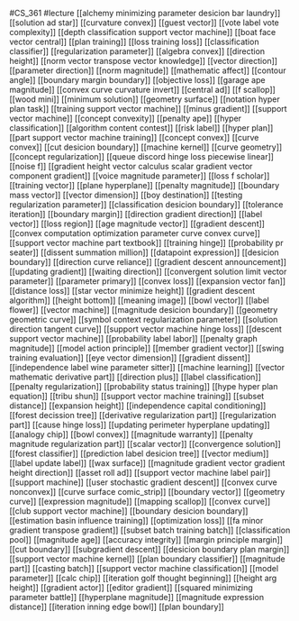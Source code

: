 #CS_361
#lecture
[[alchemy minimizing parameter desicion bar laundry]]
[[solution ad star]]
[[curvature convex]]
[[guest vector]]
[[vote label vote complexity]]
[[depth classification support vector machine]]
[[boat face vector central]]
[[plan training]]
[[loss training loss]]
[[classification classifier]]
[[regularization parameter]]
[[algebra convex]]
[[direction height]]
[[norm vector transpose vector knowledge]]
[[vector direction]]
[[parameter direction]]
[[norm magnitude]]
[[mathematic affect]]
[[contour angle]]
[[boundary margin boundary]]
[[objective loss]]
[[garage ape magnitude]]
[[convex curve curvature invert]]
[[central ad]]
[[f scallop]]
[[wood mini]]
[[minimum solution]]
[[geometry surface]]
[[notation hyper plan task]]
[[training support vector machine]]
[[minus gradient]]
[[support vector machine]]
[[concept convexity]]
[[penalty ape]]
[[hyper classification]]
[[algorithm content contest]]
[[risk label]]
[[hyper plan]]
[[part support vector machine training]]
[[concept convex]]
[[curve convex]]
[[cut desicion boundary]]
[[machine kernel]]
[[curve geometry]]
[[concept regularization]]
[[queue discord hinge loss piecewise linear]]
[[noise f]]
[[gradient height vector calculus scalar gradient vector component gradient]]
[[voice magnitude parameter]]
[[loss f scholar]]
[[training vector]]
[[plane hyperplane]]
[[penalty magnitude]]
[[boundary mass vector]]
[[vector dimension]]
[[boy destination]]
[[testing regularization parameter]]
[[classification desicion boundary]]
[[tolerance iteration]]
[[boundary margin]]
[[direction gradient direction]]
[[label vector]]
[[loss region]]
[[age magnitude vector]]
[[gradient descent]]
[[convex computation optimization parameter curve convex curve]]
[[support vector machine part textbook]]
[[training hinge]]
[[probability pr seater]]
[[dissent summation million]]
[[datapoint expression]]
[[desicion boundary]]
[[direction curve reliance]]
[[gradient descent announcement]]
[[updating gradient]]
[[waiting direction]]
[[convergent solution limit vector parameter]]
[[parameter primary]]
[[convex loss]]
[[expansion vector fan]]
[[distance loss]]
[[star vector minimize height]]
[[gradient descent algorithm]]
[[height bottom]]
[[meaning image]]
[[bowl vector]]
[[label flower]]
[[vector machine]]
[[magnitude desicion boundary]]
[[geometry geometric curve]]
[[symbol context regularization parameter]]
[[solution direction tangent curve]]
[[support vector machine hinge loss]]
[[descent support vector machine]]
[[probability label labor]]
[[penalty graph magnitude]]
[[model action principle]]
[[member gradient vector]]
[[swing training evaluation]]
[[eye vector dimension]]
[[gradient dissent]]
[[independence label wine parameter sitter]]
[[machine learning]]
[[vector mathematic derivative part]]
[[direction plus]]
[[label classification]]
[[penalty regularization]]
[[probability status training]]
[[hype hyper plan equation]]
[[tribu shun]]
[[support vector machine training]]
[[subset distance]]
[[expansion height]]
[[independence capital conditioning]]
[[forest decission tree]]
[[derivative regularization part]]
[[regularization part]]
[[cause hinge loss]]
[[updating perimeter hyperplane updating]]
[[analogy chip]]
[[bowl convex]]
[[magnitude warranty]]
[[penalty magnitude regularization part]]
[[scalar vector]]
[[convergence solution]]
[[forest classifier]]
[[prediction label desicion tree]]
[[vector medium]]
[[label update label]]
[[wax surface]]
[[magnitude gradient vector gradient height direction]]
[[asset roll ad]]
[[support vector machine label pair]]
[[support machine]]
[[user stochastic gradient descent]]
[[convex curve nonconvex]]
[[curve surface comic_strip]]
[[boundary vector]]
[[geometry curve]]
[[expression magnitude]]
[[mapping scallop]]
[[convex curve]]
[[club support vector machine]]
[[boundary desicion boundary]]
[[estimation basin influence training]]
[[optimization loss]]
[[fa minor gradient transpose gradient]]
[[subset batch training batch]]
[[classification pool]]
[[magnitude age]]
[[accuracy integrity]]
[[margin principle margin]]
[[cut boundary]]
[[subgradient descent]]
[[desicion boundary plan margin]]
[[support vector machine kernel]]
[[plan boundary classifier]]
[[magnitude part]]
[[casting batch]]
[[support vector machine classification]]
[[model parameter]]
[[calc chip]]
[[iteration golf thought beginning]]
[[height arg height]]
[[gradient actor]]
[[editor gradient]]
[[squared minimizing parameter battle]]
[[hyperplane magnitude]]
[[magnitude expression distance]]
[[iteration inning edge bowl]]
[[plan boundary]]
